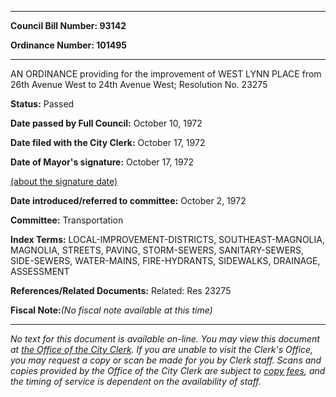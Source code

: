 

********

**Council Bill Number: 93142**
   
**Ordinance Number: 101495**
********

 AN ORDINANCE providing for the improvement of WEST LYNN PLACE from 26th Avenue West to 24th Avenue West; Resolution No. 23275

**Status:** Passed
   
**Date passed by Full Council:** October 10, 1972
   
**Date filed with the City Clerk:** October 17, 1972
   
**Date of Mayor's signature:** October 17, 1972
   
[(about the signature date)](/~public/approvaldate.htm)
   
   
   
**Date introduced/referred to committee:** October 2, 1972
   
**Committee:** Transportation
   
   
**Index Terms:** LOCAL-IMPROVEMENT-DISTRICTS, SOUTHEAST-MAGNOLIA, MAGNOLIA, STREETS, PAVING, STORM-SEWERS, SANITARY-SEWERS, SIDE-SEWERS, WATER-MAINS, FIRE-HYDRANTS, SIDEWALKS, DRAINAGE, ASSESSMENT

**References/Related Documents:** Related: Res 23275

**Fiscal Note:**_(No fiscal note available at this time)_
********

_No text for this document is available on-line. You may view this document at [the Office of the City Clerk](http://www.seattle.gov/leg/clerk/contactUs.htm). If you are unable to visit the Clerk's Office, you may request a copy or scan be made for you by Clerk staff. Scans and copies provided by the Office of the City Clerk are subject to [copy fees](http://clerk.seattle.gov/~public/clerkfees.htm), and the timing of service is dependent on the availability of staff._

